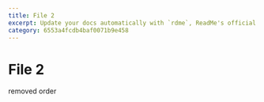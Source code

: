 ```yaml
---
title: File 2
excerpt: Update your docs automatically with `rdme`, ReadMe's official CLI and GitHub Action!
category: 6553a4fcdb4baf0071b9e458
---
```


# File 2

removed order
